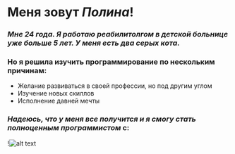 # Меня зовут __*Полина*__!

### _Мне 24 года. Я работаю реабилитолгом в детской больнице уже больше 5 лет. У меня есть два серых кота._ 
### Но я решила изучить программирование по нескольким причинам:
- Желание развиваться в своей профессии, но под другим углом
- Изучение новых скиллов
- Исполнение давней мечты

### _Надеюсь, что у меня все получится и я смогу стать полноценным программистом_ с:

!![alt text](IMG_9351.png)